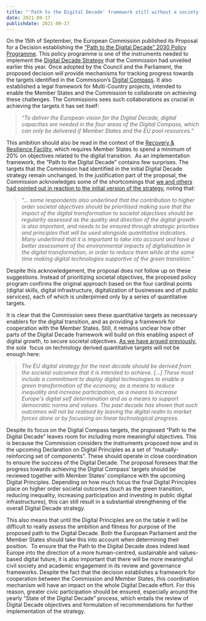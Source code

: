 ```yaml
---
title: "'Path to the Digital Decade' framework still without a society-centric approach"
date: 2021-09-17
publishdate: 2021-09-17
---
```

On the 15th of September, the European Commission published its Proposal for a Decision establishing the [“Path to the Digital Decade” 2030 Policy Programme](https://digital-strategy.ec.europa.eu/en/library/proposal-decision-establishing-2030-policy-programme-path-digital-decade). This policy programme is one of the instruments needed to implement the [Digital Decade Strategy](https://ec.europa.eu/info/strategy/priorities-2019-2024/europe-fit-digital-age/europes-digital-decade-digital-targets-2030_en) that the Commission had unveiled earlier this year. Once adopted by the Council and the Parliament, the proposed decision will provide mechanisms for tracking progress towards the targets identified in the Commission’s [Digital Compass](https://ec.europa.eu/info/sites/default/files/communication-digital-compass-2030_en.pdf). It also established a legal framework for Multi-Country projects, intended to enable the Member States and the Commission to collaborate on achieving these challenges. The Commissions sees such collaborations as crucial in achieving the targets it has set itself:

>*“To deliver the European vision for the Digital Decade, digital capacities are needed in the four areas of the Digital Compass, which can only be delivered if Member States and the EU pool resources.”*

This ambition should also be read in the context of the [Recovery & Resilience Facility](https://ec.europa.eu/info/business-economy-euro/recovery-coronavirus/recovery-and-resilience-facility_en), which requires Member States to spend a minimum of 20% on objectives related to the digital transition. 
As an implementation framework, the “Path to the Digital Decade” contains few surprises. The targets that the Commission had identified in the initial Digital Decade strategy remain unchanged. In the justification part of the proposal, the Commission acknowledges some of the shortcomings that [we and others had pointed out in reaction to the initial version of the strategy](https://www.openfuture.eu/compass-without-a-map/), noting that:

>*“… some respondents also underlined that the contribution to higher order societal objectives should be prioritised making sure that the impact of the digital transformation to societal objectives should be regularity assessed as the quality and direction of the digital growth is also important, and needs to be ensured through strategic priorities and principles that will be used alongside quantitative indicators. Many underlined that it is important to take into account and have a better assessment of the environmental impacts of digitalisation in the digital transformation, in order to reduce them while at the same time making digital technologies supportive of the green transition.”*

Despite this acknowledgement, the proposal does not follow up on these suggestions. Instead of prioritizing societal objectives, the proposed policy program confirms the original approach based on the four cardinal points (digital skills, digital infrastructure, digitalization of businesses and of public services), each of which is underpinned only by a series of quantitative targets.

It is clear that the Commission sees these quantitative targets as necessary enablers for the digital transition, and as providing a framework for cooperation with the Member States. Still, it remains unclear how other parts of the Digital Decade framework will build on this enabling aspect of digital growth, to secure societal objectives. [As we have argued previously](https://www.openfuture.eu/compass-without-a-map/), the sole  focus on technology derived quantitative targets will not be enough here:

>*The EU digital strategy for the next decade should be derived from the societal outcomes that it is intended to achieve. [...] These must include a commitment to deploy digital technologies to enable a green transformation of the economy, as a means to reduce inequality and increase participation, as a means to increase Europe's digital self determination and as a means to support democratic norms and values. The past decade has shown that such outcomes will not be realised by leaving the digital realm to market forces alone or by focussing on linear technological progress.*

Despite its focus on the Digital Compass targets, the proposed “Path to the Digital Decade” leaves room for including more meaningful objectives. This is because the Commission considers the instruments proposed now and in the upcoming Declaration on Digital Principles as a set of “mutually-reinforcing set of components”. These should operate in close coordination to ensure the success of the Digital Decade.
The proposal foresees that the progress towards achieving the Digital Compass’ targets should be reviewed together with Member States’ compliance with the upcoming Digital Principles. Depending on how much focus the final Digital Principles place on higher order societal outcomes (such as the green transition, reducing inequality, increasing participation and investing in public digital infrastructures), this can still result in a substantial strengthening of the overall Digital Decade strategy.

This also means that until the Digital Principles are on the table it will be difficult to really assess the ambition and fitness for purpose of the proposed path to the Digital Decade. Both the European Parliament and the Member States should take this into account when determining their position. 
To ensure that the Path to the Digital Decade does indeed lead Europe into the direction of a more human-centred, sustainable and values-based digital future, it is also important that there will be more meaningful civil society and academic engagement in its review and governance frameworks. Despite the fact that the decision establishes a framework for cooperation between the Commission and Member States, this coordination mechanism will have an impact on the whole Digital Decade effort. For this reason, greater civic participation should be ensured, especially around the yearly “State of the Digital Decade” process, which entails the review of Digital Decade objectives and formulation of recommendations for further implementation of the strategy.
